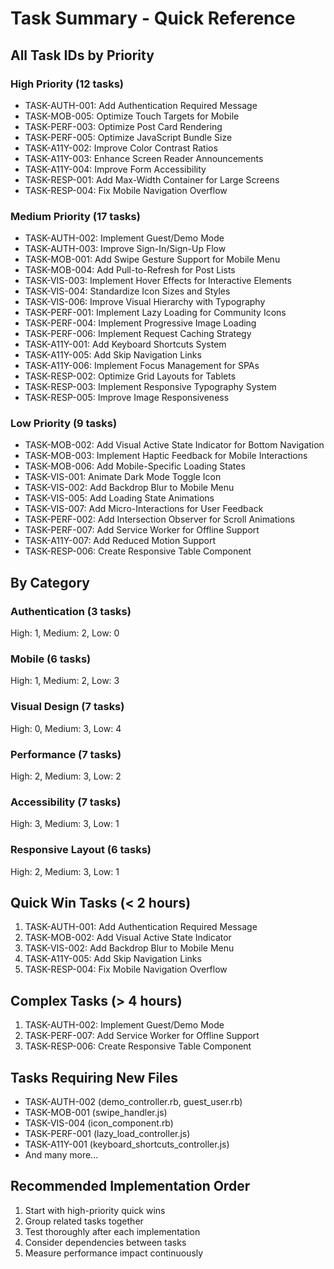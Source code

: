 # Task Summary - Quick Reference

## All Task IDs by Priority

### High Priority (12 tasks)
- TASK-AUTH-001: Add Authentication Required Message
- TASK-MOB-005: Optimize Touch Targets for Mobile  
- TASK-PERF-003: Optimize Post Card Rendering
- TASK-PERF-005: Optimize JavaScript Bundle Size
- TASK-A11Y-002: Improve Color Contrast Ratios
- TASK-A11Y-003: Enhance Screen Reader Announcements
- TASK-A11Y-004: Improve Form Accessibility
- TASK-RESP-001: Add Max-Width Container for Large Screens
- TASK-RESP-004: Fix Mobile Navigation Overflow

### Medium Priority (17 tasks)
- TASK-AUTH-002: Implement Guest/Demo Mode
- TASK-AUTH-003: Improve Sign-In/Sign-Up Flow
- TASK-MOB-001: Add Swipe Gesture Support for Mobile Menu
- TASK-MOB-004: Add Pull-to-Refresh for Post Lists
- TASK-VIS-003: Implement Hover Effects for Interactive Elements
- TASK-VIS-004: Standardize Icon Sizes and Styles
- TASK-VIS-006: Improve Visual Hierarchy with Typography
- TASK-PERF-001: Implement Lazy Loading for Community Icons
- TASK-PERF-004: Implement Progressive Image Loading
- TASK-PERF-006: Implement Request Caching Strategy
- TASK-A11Y-001: Add Keyboard Shortcuts System
- TASK-A11Y-005: Add Skip Navigation Links
- TASK-A11Y-006: Implement Focus Management for SPAs
- TASK-RESP-002: Optimize Grid Layouts for Tablets
- TASK-RESP-003: Implement Responsive Typography System
- TASK-RESP-005: Improve Image Responsiveness

### Low Priority (9 tasks)
- TASK-MOB-002: Add Visual Active State Indicator for Bottom Navigation
- TASK-MOB-003: Implement Haptic Feedback for Mobile Interactions
- TASK-MOB-006: Add Mobile-Specific Loading States
- TASK-VIS-001: Animate Dark Mode Toggle Icon
- TASK-VIS-002: Add Backdrop Blur to Mobile Menu
- TASK-VIS-005: Add Loading State Animations
- TASK-VIS-007: Add Micro-Interactions for User Feedback
- TASK-PERF-002: Add Intersection Observer for Scroll Animations
- TASK-PERF-007: Add Service Worker for Offline Support
- TASK-A11Y-007: Add Reduced Motion Support
- TASK-RESP-006: Create Responsive Table Component

## By Category

### Authentication (3 tasks)
High: 1, Medium: 2, Low: 0

### Mobile (6 tasks)  
High: 1, Medium: 2, Low: 3

### Visual Design (7 tasks)
High: 0, Medium: 3, Low: 4

### Performance (7 tasks)
High: 2, Medium: 3, Low: 2

### Accessibility (7 tasks)
High: 3, Medium: 3, Low: 1

### Responsive Layout (6 tasks)
High: 2, Medium: 3, Low: 1

## Quick Win Tasks (< 2 hours)
1. TASK-AUTH-001: Add Authentication Required Message
2. TASK-MOB-002: Add Visual Active State Indicator
3. TASK-VIS-002: Add Backdrop Blur to Mobile Menu
4. TASK-A11Y-005: Add Skip Navigation Links
5. TASK-RESP-004: Fix Mobile Navigation Overflow

## Complex Tasks (> 4 hours)
1. TASK-AUTH-002: Implement Guest/Demo Mode
2. TASK-PERF-007: Add Service Worker for Offline Support
3. TASK-RESP-006: Create Responsive Table Component

## Tasks Requiring New Files
- TASK-AUTH-002 (demo_controller.rb, guest_user.rb)
- TASK-MOB-001 (swipe_handler.js)
- TASK-VIS-004 (icon_component.rb)
- TASK-PERF-001 (lazy_load_controller.js)
- TASK-A11Y-001 (keyboard_shortcuts_controller.js)
- And many more...

## Recommended Implementation Order
1. Start with high-priority quick wins
2. Group related tasks together
3. Test thoroughly after each implementation
4. Consider dependencies between tasks
5. Measure performance impact continuously